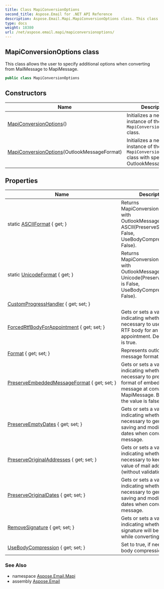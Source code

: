 ```yaml
---
title: Class MapiConversionOptions
second_title: Aspose.Email for .NET API Reference
description: Aspose.Email.Mapi.MapiConversionOptions class. This class allows the user to specify additional options when converting from MailMessage to MapiMessage
type: docs
weight: 18380
url: /net/aspose.email.mapi/mapiconversionoptions/
---
```

## MapiConversionOptions class

This class allows the user to specify additional options when converting from MailMessage to MapiMessage.

```csharp
public class MapiConversionOptions
```

## Constructors

| Name | Description |
| --- | --- |
| [MapiConversionOptions](mapiconversionoptions/#constructor)() | Initializes a new instance of the `MapiConversionOptions` class. |
| [MapiConversionOptions](mapiconversionoptions/#constructor_1)(OutlookMessageFormat) | Initializes a new instance of the `MapiConversionOptions` class with specified OutlookMessageFormat. |

## Properties

| Name | Description |
| --- | --- |
| static [ASCIIFormat](../../aspose.email.mapi/mapiconversionoptions/asciiformat/) { get; } | Returns MapiConversionOptions with OutlookMessageFormat is ASCII(PreserveSignature is False, UseBodyCompression is False). |
| static [UnicodeFormat](../../aspose.email.mapi/mapiconversionoptions/unicodeformat/) { get; } | Returns MapiConversionOptions with OutlookMessageFormat is Unicode(PreserveSignature is False, UseBodyCompression is False). |
| [CustomProgressHandler](../../aspose.email.mapi/mapiconversionoptions/customprogresshandler/) { get; set; } |  |
| [ForcedRtfBodyForAppointment](../../aspose.email.mapi/mapiconversionoptions/forcedrtfbodyforappointment/) { get; set; } | Gets or sets a value indicating whether it is necessary to use forced RTF body for an appointment. Default value is true. |
| [Format](../../aspose.email.mapi/mapiconversionoptions/format/) { get; set; } | Represents outlook message format. |
| [PreserveEmbeddedMessageFormat](../../aspose.email.mapi/mapiconversionoptions/preserveembeddedmessageformat/) { get; set; } | Gets or sets a value indicating whether it is necessary to preserve EML format of embedded message at converting to MapiMessage. By default the value is false. |
| [PreserveEmptyDates](../../aspose.email.mapi/mapiconversionoptions/preserveemptydates/) { get; set; } | Gets or sets a value indicating whether it is necessary to generate new saving and modification dates when converting a message. |
| [PreserveOriginalAddresses](../../aspose.email.mapi/mapiconversionoptions/preserveoriginaladdresses/) { get; set; } | Gets or sets a value indicating whether it is necessary to keep original value of mail addresses (without validation). |
| [PreserveOriginalDates](../../aspose.email.mapi/mapiconversionoptions/preserveoriginaldates/) { get; set; } | Gets or sets a value indicating whether it is necessary to generate new saving and modification dates when converting a message. |
| [RemoveSignature](../../aspose.email.mapi/mapiconversionoptions/removesignature/) { get; set; } | Gets or sets a value indicating whether signature will be removed while converting. |
| [UseBodyCompression](../../aspose.email.mapi/mapiconversionoptions/usebodycompression/) { get; set; } | Set to true, if need RTF body compression. |

### See Also

* namespace [Aspose.Email.Mapi](../../aspose.email.mapi/)
* assembly [Aspose.Email](../../)


